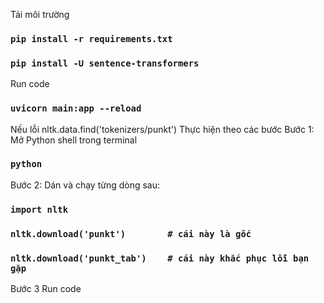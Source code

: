 Tải môi trường
### `pip install -r requirements.txt`
### `pip install -U sentence-transformers`

Run code
### `uvicorn main:app --reload`
Nếu lỗi nltk.data.find('tokenizers/punkt')
Thực hiện theo các bước
Bước 1: Mở Python shell trong terminal
### `python`
Bước 2: Dán và chạy từng dòng sau:
### `import nltk`
### `nltk.download('punkt')        # cái này là gốc`
### `nltk.download('punkt_tab')    # cái này khắc phục lỗi bạn gặp`
Bước 3 Run code